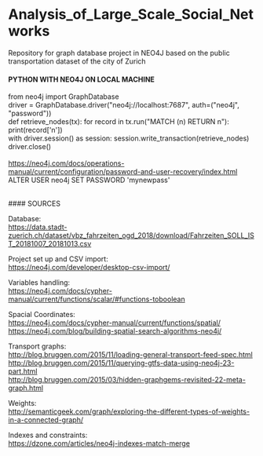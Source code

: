 # Analysis_of_Large_Scale_Social_Networks
Repository for graph database project in NEO4J based on the public transportation dataset of the city of Zurich

#### PYTHON WITH NEO4J ON LOCAL MACHINE

from neo4j import GraphDatabase 
<br />
driver = GraphDatabase.driver("neo4j://localhost:7687", auth=("neo4j", "password"))
<br />
def retrieve_nodes(tx):
    for record in tx.run("MATCH (n) RETURN n"): print(record['n'])
<br />
with driver.session() as session: session.write_transaction(retrieve_nodes)
<br />
driver.close()
<br />
<br />
https://neo4j.com/docs/operations-manual/current/configuration/password-and-user-recovery/index.html
<br />
ALTER USER neo4j SET PASSWORD 'mynewpass'

<br />
#### SOURCES

Database: <br />
https://data.stadt-zuerich.ch/dataset/vbz_fahrzeiten_ogd_2018/download/Fahrzeiten_SOLL_IST_20181007_20181013.csv

Project set up and CSV import: <br />
https://neo4j.com/developer/desktop-csv-import/ <br />

Variables handling: <br />
https://neo4j.com/docs/cypher-manual/current/functions/scalar/#functions-toboolean <br />

Spacial Coordinates: <br />
https://neo4j.com/docs/cypher-manual/current/functions/spatial/ <br />
https://neo4j.com/blog/building-spatial-search-algorithms-neo4j/

Transport graphs: <br />
http://blog.bruggen.com/2015/11/loading-general-transport-feed-spec.html <br />
http://blog.bruggen.com/2015/11/querying-gtfs-data-using-neo4j-23-part.html <br />
http://blog.bruggen.com/2015/03/hidden-graphgems-revisited-22-meta-graph.html

Weights: <br />
http://semanticgeek.com/graph/exploring-the-different-types-of-weights-in-a-connected-graph/

Indexes and constraints: <br />
https://dzone.com/articles/neo4j-indexes-match-merge
